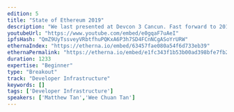 ```yaml
---
edition: 5
title: "State of Ethereum 2019"
description: "We last presented at Devcon 3 Cancun. Fast forward to 2019, we explore how the network has evolved and grown since by looking at the overall top stats. As Developers, to build better dApps it is also essential to understand the user base we are serving. Using analytics data, we look at the changing user demographics of the Ethereum eco-system, learn & discover what the Ethereum \"User Persona\" looks like today vs 2 years ago, has it changed or largely remained the same over time? And while it goes without saying that building technical infrastructure is challenging, there are also unique non-technical issues in delivering basic essential infrastructure service to the community. We share some of these challenges, scaling issues and what we learned."
youtubeUrl: "https://www.youtube.com/embed/e0gqaF7uAeI"
ipfsHash: "QmZ9UyTssveyVRbtfhuPQKxA6P3h7SD4FCnNCgASoYrURW"
ethernaIndex: "https://etherna.io/embed/63457fae080a54f6d733eb39"
ethernaPermalink: "https://etherna.io/embed/e1fc343f1b53b00ad398bfe7fb27d6b879dc28319a247c791ea4de94fe742c09"
duration: 1233
expertise: "Beginner"
type: "Breakout"
track: "Developer Infrastructure"
keywords: []
tags: ['Developer Infrastructure']
speakers: ['Matthew Tan','Wee Chuan Tan']
---
```

